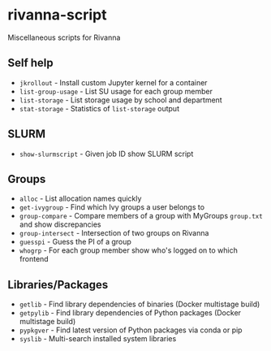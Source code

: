 # rivanna-script
Miscellaneous scripts for Rivanna

## Self help
- `jkrollout` - Install custom Jupyter kernel for a container
- `list-group-usage` - List SU usage for each group member
- `list-storage` - List storage usage by school and department
- `stat-storage` - Statistics of `list-storage` output

## SLURM
- `show-slurmscript` - Given job ID show SLURM script

## Groups
- `alloc` - List allocation names quickly
- `get-ivygroup` - Find which Ivy groups a user belongs to
- `group-compare` - Compare members of a group with MyGroups `group.txt` and show discrepancies
- `group-intersect` - Intersection of two groups on Rivanna
- `guesspi` - Guess the PI of a group
- `whogrp` - For each group member show who's logged on to which frontend

## Libraries/Packages
- `getlib` - Find library dependencies of binaries (Docker multistage build)
- `getpylib` - Find library dependencies of Python packages (Docker multistage build)
- `pypkgver` - Find latest version of Python packages via conda or pip
- `syslib` - Multi-search installed system libraries
